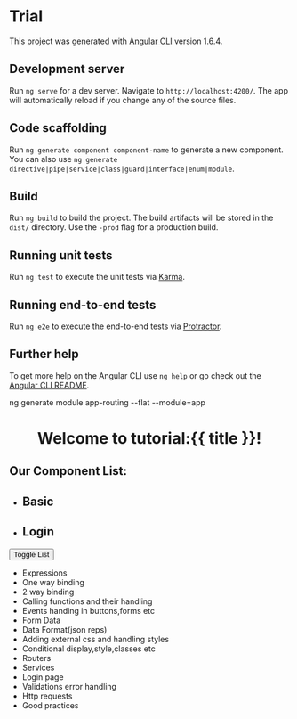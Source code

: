 # Trial

This project was generated with [Angular CLI](https://github.com/angular/angular-cli) version 1.6.4.

## Development server

Run `ng serve` for a dev server. Navigate to `http://localhost:4200/`. The app will automatically reload if you change any of the source files.

## Code scaffolding

Run `ng generate component component-name` to generate a new component. You can also use `ng generate directive|pipe|service|class|guard|interface|enum|module`.

## Build

Run `ng build` to build the project. The build artifacts will be stored in the `dist/` directory. Use the `-prod` flag for a production build.

## Running unit tests

Run `ng test` to execute the unit tests via [Karma](https://karma-runner.github.io).

## Running end-to-end tests

Run `ng e2e` to execute the end-to-end tests via [Protractor](http://www.protractortest.org/).

## Further help

To get more help on the Angular CLI use `ng help` or go check out the [Angular CLI README](https://github.com/angular/angular-cli/blob/master/README.md).

ng generate module app-routing --flat --module=app




<!--The content below is only a placeholder and can be replaced.-->
<div style="text-align:center">
  <h1>
    Welcome to tutorial:{{ title }}!
  </h1>
  <!-- <img width="300" alt="Angular Logo" src="data:image/svg+xml;base64,PHN2ZyB4bWxucz0iaHR0cDovL3d3dy53My5vcmcvMjAwMC9zdmciIHZpZXdCb3g9IjAgMCAyNTAgMjUwIj4KICAgIDxwYXRoIGZpbGw9IiNERDAwMzEiIGQ9Ik0xMjUgMzBMMzEuOSA2My4ybDE0LjIgMTIzLjFMMTI1IDIzMGw3OC45LTQzLjcgMTQuMi0xMjMuMXoiIC8+CiAgICA8cGF0aCBmaWxsPSIjQzMwMDJGIiBkPSJNMTI1IDMwdjIyLjItLjFWMjMwbDc4LjktNDMuNyAxNC4yLTEyMy4xTDEyNSAzMHoiIC8+CiAgICA8cGF0aCAgZmlsbD0iI0ZGRkZGRiIgZD0iTTEyNSA1Mi4xTDY2LjggMTgyLjZoMjEuN2wxMS43LTI5LjJoNDkuNGwxMS43IDI5LjJIMTgzTDEyNSA1Mi4xem0xNyA4My4zaC0zNGwxNy00MC45IDE3IDQwLjl6IiAvPgogIDwvc3ZnPg=="> -->
</div>
<h2>Our Component List:</h2>
<ul>
  <li>
    <h2><a routerLink="/basic">Basic</a></h2>
  </li>
  <li>
    <h2><a routerLink="/login">Login</a></h2>
  </li>
</ul>
<router-outlet></router-outlet>
<div *ngIf="false">
  <button (click)="toggleDisplay()">Toggle List</button>
  <ul class="studyList" *ngIf="!displayFlag">
    <li>Expressions</li>
    <li>One way binding</li>
    <li>2 way binding</li>
    <li>Calling functions and their handling</li>
    <li>Events handing in buttons,forms etc</li>
    <li>Form Data</li>
    <li>Data Format(json reps)</li>
    <li>Adding external css and handling styles</li>
    <li>Conditional display,style,classes etc</li>
    <li>Routers</li>
    <li>Services</li>
    <li>Login page</li>
    <li>Validations error handling</li>
    <li>Http requests</li>
    <li>Good practices</li>
  </ul>
</div>

